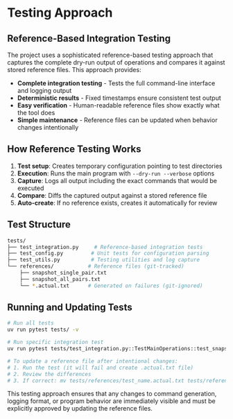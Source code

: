 # Testing Approach

## Reference-Based Integration Testing

The project uses a sophisticated reference-based testing approach that captures the complete dry-run output of operations and compares it against stored reference files. This approach provides:

- **Complete integration testing** - Tests the full command-line interface and logging output
- **Deterministic results** - Fixed timestamps ensure consistent test output  
- **Easy verification** - Human-readable reference files show exactly what the tool does
- **Simple maintenance** - Reference files can be updated when behavior changes intentionally

## How Reference Testing Works

1. **Test setup**: Creates temporary configuration pointing to test directories
2. **Execution**: Runs the main program with `--dry-run --verbose` options
3. **Capture**: Logs all output including the exact commands that would be executed
4. **Compare**: Diffs the captured output against a stored reference file
5. **Auto-create**: If no reference exists, creates it automatically for review

## Test Structure

```bash
tests/
├── test_integration.py     # Reference-based integration tests
├── test_config.py         # Unit tests for configuration parsing
├── test_utils.py          # Testing utilities and log capture
└── references/           # Reference files (git-tracked)
    ├── snapshot_single_pair.txt
    ├── snapshot_all_pairs.txt
    └── *.actual.txt      # Generated on failures (git-ignored)
```

## Running and Updating Tests

```bash
# Run all tests
uv run pytest tests/ -v

# Run specific integration test
uv run pytest tests/test_integration.py::TestMainOperations::test_snapshot_operation_single_pair -v

# To update a reference file after intentional changes:
# 1. Run the test (it will fail and create .actual.txt file)
# 2. Review the differences
# 3. If correct: mv tests/references/test_name.actual.txt tests/references/test_name.txt
```

This testing approach ensures that any changes to command generation, logging format, or program behavior are immediately visible and must be explicitly approved by updating the reference files.
